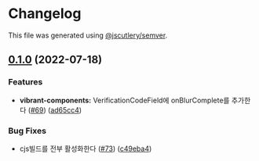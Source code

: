 # Changelog

This file was generated using [@jscutlery/semver](https://github.com/jscutlery/semver).

## [0.1.0](https://github.com/pedaling/opensource/compare/v0.0.7...v0.1.0) (2022-07-18)


### Features

* **vibrant-components:** VerificationCodeField에 onBlurComplete를 추가한다 ([#69](https://github.com/pedaling/opensource/issues/69)) ([ad65cc4](https://github.com/pedaling/opensource/commit/ad65cc45986a9b0c304c1dba178dfc3fc92b736f))


### Bug Fixes

* cjs빌드를 전부 활성화한다 ([#73](https://github.com/pedaling/opensource/issues/73)) ([c49eba4](https://github.com/pedaling/opensource/commit/c49eba4461680be09d89dcc4bcaf4ef0b284a142))
